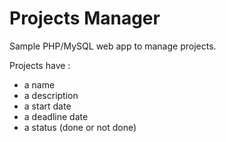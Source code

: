 # Projects Manager

Sample PHP/MySQL web app to manage projects.

Projects have :
- a name
- a description
- a start date 
- a deadline date
- a status (done or not done)


